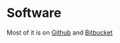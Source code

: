 # Software

Most of it is on [Github](https://github.com/mmontone) and [Bitbucket](https://bitbucket.org/mmontone)
